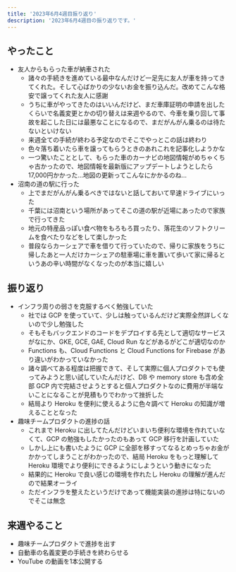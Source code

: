 ```yaml
---
title: '2023年6月4週目振り返り'
description: '2023年6月4週目の振り返りです。'
---
```


## やったこと

- 友人からもらった車が納車された
  - 諸々の手続きを進めている最中なんだけど一足先に友人が車を持ってきてくれた。そして心ばかりの少ないお金を振り込んだ。改めてこんな格安で譲ってくれた友人に感謝
  - うちに車がやってきたのはいいんだけど、まだ車庫証明の申請を出したくらいで名義変更とかの切り替えは来週やるので、今車を乗り回して事故を起こした日には最悪なことになるので、まだがんがん乗るのは待たないといけない
  - 来週全ての手続が終わる予定なのでそこでやっとこの話は終わり
  - 色々落ち着いたら車を譲ってもらうときのあれこれを記事化しようかな
  - 一つ驚いたこととして、もらった車のカーナビの地図情報がめちゃくちゃ古かったので、地図情報を最新版にアップデートしようとしたら17,000円かかった…地図の更新ってこんなにかかるのね…
- 沼南の道の駅に行った
  - 上でまだがんがん乗るべきではないと話しておいて早速ドライブにいった
  - 千葉には沼南という場所があってそこの道の駅が近場にあったので家族で行ってきた
  - 地元の特産品っぽい食べ物をもろもろ買ったり、落花生のソフトクリームを食べたりなどをして楽しかった
  - 普段ならカーシェアで車を借りて行っていたので、帰りに家族をうちに帰したあと一人だけカーシェアの駐車場に車を置いて歩いて家に帰るというあの辛い時間がなくなったのが本当に嬉しい

## 振り返り

- インフラ周りの弱さを克服するべく勉強していた
  - 社では GCP を使っていて、少しは触っているんだけど実際全然詳しくないので少し勉強した
  - そもそもバックエンドのコードをデプロイする先として適切なサービスがなにか、GKE, GCE, GAE, Cloud Run などがあるがどこが適切なのか
  - Functions も、Cloud Functions と Cloud Functions for Firebase があり違いがわかっていなかった
  - 諸々調べてある程度は把握できて、そして実際に個人プロダクトでも使ってみようと思い試していたんだけど、DB や memory store も含め全部 GCP 内で完結させようとすると個人プロダクトなのに費用が半端ないことになることが見積もりでわかって挫折した
  - 結局より Heroku を便利に使えるように色々調べて Heroku の知識が増えることとなった
- 趣味チームプロダクトの進捗の話
  - これまで Heroku に出してたんだけどいまいち便利な環境を作れていなくて、GCP の勉強もしたかったのもあって GCP 移行を計画していた
  - しかし上にも書いたように GCP に全部を移すってなるとめっちゃお金がかかってしまうことがわかったので、結局 Heroku をもっと理解して Heroku 環境でより便利にできるようにしようという動きになった
  - 結果的に Heroku で良い感じの環境を作れたし Heroku の理解が進んだので結果オーライ
  - ただインフラを整えたというだけであって機能実装の進捗は特にないのでそこは無念

## 来週やること

- 趣味チームプロダクトで進捗を出す
- 自動車の名義変更の手続きを終わらせる
- YouTube の動画を1本公開する

